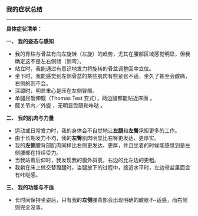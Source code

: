 

### 我的症状总结

---

**具体症状清单：**

**一、 我的姿态与感知**

* 我的脊柱与骨盆有向左旋转（左旋）的趋势，尤其在腰部区域感觉明显，但我确定这不是左右侧倾（侧弯）。
* 站立时，我能通过有意识地发力将旋转的骨盆调整回中立位。
* 坐下时，我能感觉到左侧骨盆的某些肌肉有些紧张不适，坐久了甚至会酸痛，右侧的则不会。
* 深蹲时，明显重心是压在左侧臀部。
* 单腿屈髋伸髋（Thomas Test 变式），两边腿都能贴近床面 。
* 髋关节内／外旋 ，无明显受限和咔哒 。

**二、 我的肌肉与力量**

* 运动或日常发力时，我的身体会不自觉地让**左腿**和**左臀**承担更多的工作。
* 由于长期发力不均，我的**左臀**肌肉明显比右臀更发达、更厚实。
* 我的**左侧**腰背部肌肉同样比右侧更发达、更厚，并且坐着的时候能感觉到是左侧腰部在持续受力。
* 当我站着后仰时，我发现我的腹外斜肌，右边的比左边的更粗。
* 我躺在床上做交替蹬腿时，当腿放下的过程中，接近水平时，左边骨盆里面会有咔哒感。

**三、 我的功能与不适**

* 长时间保持坐姿后，只有我的**左侧**腰背部会出现明确的酸胀不-适感，而右侧则完全没事。


